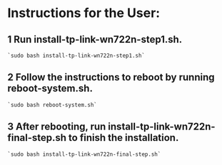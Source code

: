 # Instructions for the User:

## 1 Run install-tp-link-wn722n-step1.sh.

    `sudo bash install-tp-link-wn722n-step1.sh`

## 2 Follow the instructions to reboot by running reboot-system.sh.

    `sudo bash reboot-system.sh`

## 3 After rebooting, run install-tp-link-wn722n-final-step.sh to finish the installation.

    `sudo bash install-tp-link-wn722n-final-step.sh`
